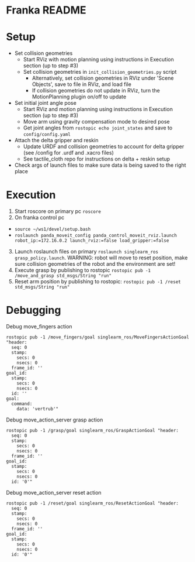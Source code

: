 Franka README
===

# Setup
* Set collision geometries 
  * Start RViz with motion planning using instructions in Execution section (up to step #3)
  * Set collision geometries in `init_collision_geometries.py` script  
    * Alternatively, set collision geometries in RViz under 'Scene Objects', save to file in RViz, and load file
    * If collision geometries do not update in RViz, turn the MotionPlanning plugin on/off to update
* Set initial joint angle pose
  * Start RViz and motion planning using instructions in Execution section (up to step #3)
  * Move arm using gravity compensation mode to desired pose
  * Get joint angles from `rostopic echo joint_states` and save to `config/config.yaml`
* Attach the delta gripper and reskin
  * Update URDF and collision geometries to account for delta gripper (see /config for .urdf and .xacro files)
  * See tactile_cloth repo for instructions on delta + reskin setup
* Check args of launch files to make sure data is being saved to the right place

# Execution
1. Start roscore on primary pc `roscore`
2. On franka control pc
  * `source ~/ws1/devel/setup.bash`
  * `roslaunch panda_moveit_config panda_control_moveit_rviz.launch robot_ip:=172.16.0.2 launch_rviz:=false load_gripper:=false`
3. Launch roslaunch files on primary `roslaunch singlearm_ros grasp_policy.launch`. WARNING: robot will move to reset position, make sure collision geometries of the robot and the environment are set!
5. Execute grasp by publishing to rostopic `rostopic pub -1 /move_and_grasp std_msgs/String "run"`
6. Reset arm position by publishing to rostopic: `rostopic pub -1 /reset std_msgs/String "run"`

# Debugging 
Debug move_fingers action
```
rostopic pub -1 /move_fingers/goal singlearm_ros/MoveFingersActionGoal "header: 
  seq: 0
  stamp:
    secs: 0
    nsecs: 0
  frame_id: ''
goal_id:
  stamp:
    secs: 0
    nsecs: 0
  id: ''
goal:
  command:
    data: 'vertrub'"
```

Debug move_action_server grasp action
```
rostopic pub -1 /grasp/goal singlearm_ros/GraspActionGoal "header:
  seq: 0
  stamp:
    secs: 0
    nsecs: 0
  frame_id: ''
goal_id:
  stamp:
    secs: 0
    nsecs: 0
  id: '0'"
```

Debug move_action_server reset action 
```
rostopic pub -1 /reset/goal singlearm_ros/ResetActionGoal "header:
  seq: 0
  stamp:
    secs: 0
    nsecs: 0
  frame_id: ''
goal_id:
  stamp:
    secs: 0
    nsecs: 0
  id: '0'"
```

